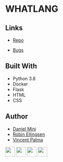 <h1><c>WHATLANG</c></h1>

## Links

- [Repo](https://github.com/CodeByMini/whatlangio> "<project-name> whatlang?")

- [Bugs](https://github.com/CodeByMini/whatlangio>/issues "Issues Page")




## Built With

- Python 3.8
- Docker
- Flask
- HTML
- CSS


## Author

- [Daniel Mini](https://github.com/codebymini "Daniel Mini")
- [Robin Ellingsen](https://github.com/ascoolarobban "Robin Ellingsen")
- [Vincent Palma](https://github.com/avipami "Vincent Palma")


<img src="https://cdn.jsdelivr.net/npm/programming-languages-logos/src/c/c.png" height="30">
<img src="https://cdn.jsdelivr.net/npm/programming-languages-logos/src/python/python.png" height="30">
<img src="https://cdn.jsdelivr.net/npm/programming-languages-logos/src/html/html.png" height="30">
<img src="https://cdn.jsdelivr.net/npm/programming-languages-logos/src/css/css.png" height="30">



